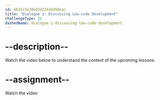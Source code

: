 ```yaml
---
id: 6635c3e30e02d224d4450eac
title: "Dialogue 1: Discussing Low-code Development"
challengeType: 21
dashedName: dialogue-1-discussing-low-code-development
---
```


# --description--

Watch the video below to understand the context of the upcoming lessons.

# --assignment--

Watch the video
